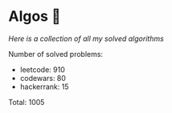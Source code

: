 # Algos 🏯

_Here is a collection of all my solved algorithms_

Number of solved problems:
- leetcode: 910
- codewars: 80
- hackerrank: 15

Total: 1005
